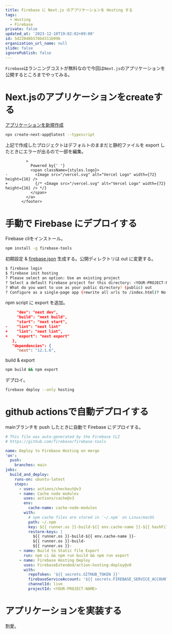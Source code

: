 ```yaml
---
title: Firebase に Next.js のアプリケーションを Hosting する
tags:
  - Hosting
  - Firebase
private: false
updated_at: '2023-12-10T19:02:02+09:00'
id: 5d22048b578bd311b996
organization_url_name: null
slide: false
ignorePublish: false
---
```


`Firebase`はランニングコストが無料なので今回は`Next.js`のアプリケーションを公開するところまでやってみる。

# Next.jsのアプリケーションをcreateする

[アプリケーションを新規作成](https://nextjs.org/docs)

```bash
npx create-next-app@latest --typescript
```

上記で作成したプロジェクトはデフォルトのままだと静的ファイルを export したときにエラーが出るので一部を編集。

```diff:pages/index.tsx
         >
           Powered by{' '}
           <span className={styles.logo}>
-            <Image src="/vercel.svg" alt="Vercel Logo" width={72} height={16} />
+            {/* <Image src="/vercel.svg" alt="Vercel Logo" width={72} height={16} /> */}
           </span>
         </a>
       </footer>
```

# 手動で Firebase にデプロイする

Firebase cliをインストール。

```bash
npm install -g firebase-tools
```

初期設定 & [firebase.json](https://firebase.google.com/docs/hosting/full-config) 生成する。公開ディレクトリは out に変更する。

```bash
$ firebase login
$ firebase init hosting
? Please select an option: Use an existing project
? Select a default Firebase project for this directory: <YOUR-PROJECT-NAME>
? What do you want to use as your public directory? (public) out
? Configure as a single-page app (rewrite all urls to /index.html)? No
```

npm script に export を追加。

```diff:package.json
     "dev": "next dev",
     "build": "next build",
     "start": "next start",
-    "lint": "next lint"
+    "lint": "next lint",
+    "export": "next export"
   },
   "dependencies": {
     "next": "12.1.6",
```

build & export

```bash
npm build && npm export
```

デプロイ。

```bash
firebase deploy --only hosting
```

# github actionsで自動デプロイする

mainブランチを push したときに自動で Firebase にデプロイする。

```yaml:.github/workflow/firebase-hosting-merge.yml
# This file was auto-generated by the Firebase CLI
# https://github.com/firebase/firebase-tools

name: Deploy to Firebase Hosting on merge
'on':
  push:
    branches: main
jobs:
  build_and_deploy:
    runs-on: ubuntu-latest
    steps:
      - uses: actions/checkout@v3
      - name: Cache node modules
        uses: actions/cache@v3
        env:
          cache-name: cache-node-modules
        with:
          # npm cache files are stored in `~/.npm` on Linux/macOS
          path: ~/.npm
          key: ${{ runner.os }}-build-${{ env.cache-name }}-${{ hashFiles('**/package-lock.json') }}
          restore-keys: |
            ${{ runner.os }}-build-${{ env.cache-name }}-
            ${{ runner.os }}-build-
            ${{ runner.os }}-
      - name: Build to Static file Export
        run: npm ci && npm run build && npm run export
      - name: Firebase Hosting Deploy
        uses: FirebaseExtended/action-hosting-deploy@v0
        with:
          repoToken: '${{ secrets.GITHUB_TOKEN }}'
          firebaseServiceAccount: '${{ secrets.FIREBASE_SERVICE_ACCOUNT_<YOUR-PROJECT-NAME> }}'
          channelId: live
          projectId: <YOUR-PROJECT-NAME>
```

# アプリケーションを実装する

割愛。
